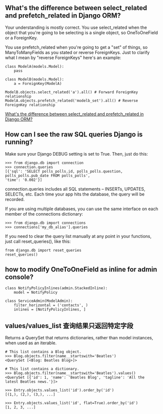 ## What's the difference between select_related and prefetch_related in Django ORM?

Your understanding is mostly correct. You use select_related when the object that you're
going to be selecting is a single object, so OneToOneField or a ForeignKey.

You use prefetch_related when you're going to get a "set" of things, so ManyToManyFields
as you stated or reverse ForeignKeys. Just to clarify what I mean by "reverse ForeignKeys" here's an example:

    class ModelA(models.Model):
        pass

    class ModelB(models.Model):
        a = ForeignKey(ModelA)

    ModelB.objects.select_related('a').all() # Forward ForeignKey relationship
    ModelA.objects.prefetch_related('modelb_set').all() # Reverse ForeignKey relationship

[What's the difference between select_related and prefetch_related in Django ORM?](http://stackoverflow.com/questions/31237042/whats-the-difference-between-select-related-and-prefetch-related-in-django-orm)


## How can I see the raw SQL queries Django is running?

Make sure your Django DEBUG setting is set to True. Then, just do this:

    >>> from django.db import connection
    >>> connection.queries
    [{'sql': 'SELECT polls_polls.id, polls_polls.question, polls_polls.pub_date FROM polls_polls',
    'time': '0.002'}]

connection.queries includes all SQL statements – INSERTs, UPDATES, SELECTs, etc.
Each time your app hits the database, the query will be recorded.

If you are using multiple databases, you can use the same interface on each member of the connections dictionary:

    >>> from django.db import connections
    >>> connections['my_db_alias'].queries


If you need to clear the query list manually at any point in your functions, just call reset_queries(), like this:

    from django.db import reset_queries
    reset_queries()


## how to modify OneToOneField as inline for admin console?

    class NotifyPolicyInlines(admin.StackedInline):
        model = NotifyPolicy

    class ServiceAdmin(ModelAdmin):
        filter_horizontal = ('contacts', )
        inlines = [NotifyPolicyInlines, ]

## values/values_list 查询结果只返回特定字段

Returns a QuerySet that returns dictionaries, rather than model instances, when used as an iterable.

    # This list contains a Blog object.
    >>> Blog.objects.filter(name__startswith='Beatles')
    <QuerySet [<Blog: Beatles Blog>]>

    # This list contains a dictionary.
    >>> Blog.objects.filter(name__startswith='Beatles').values()
    <QuerySet [{'id': 1, 'name': 'Beatles Blog', 'tagline': 'All the latest Beatles news.'}]>

    >>> Entry.objects.values_list('id').order_by('id')
    [(1,), (2,), (3,), ...]

    >>> Entry.objects.values_list('id', flat=True).order_by('id')
    [1, 2, 3, ...]
